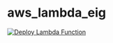 # aws_lambda_eig

[![Deploy Lambda Function](https://github.com/danyjabban/aws_lambda_eig/actions/workflows/main.yml/badge.svg)](https://github.com/danyjabban/aws_lambda_eig/actions/workflows/main.yml)
